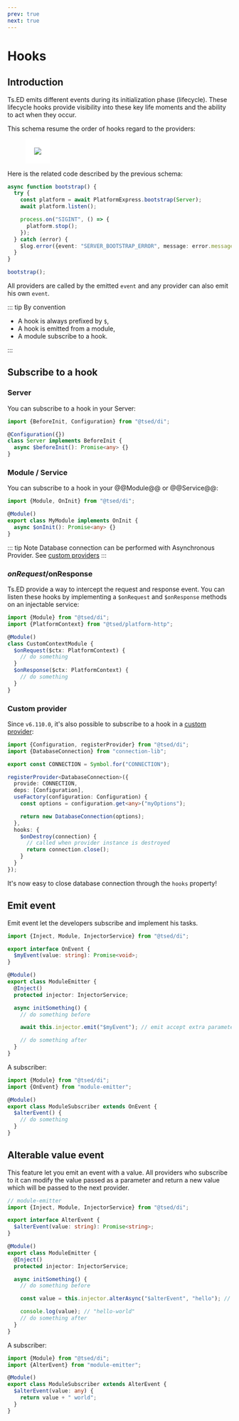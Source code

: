 ```yaml
---
prev: true
next: true
---
```


# Hooks

## Introduction

Ts.ED emits different events during its initialization
phase (lifecycle). These lifecycle hooks provide visibility into these key life moments and the ability to act
when they occur.

This schema resume the order of hooks regard to the providers:

<figure><img src="./../assets/hooks-in-sequence.png" style="max-height: 600px; padding: 20px; background: white;"></figure>

Here is the related code described by the previous schema:

```typescript
async function bootstrap() {
  try {
    const platform = await PlatformExpress.bootstrap(Server);
    await platform.listen();

    process.on("SIGINT", () => {
      platform.stop();
    });
  } catch (error) {
    $log.error({event: "SERVER_BOOTSTRAP_ERROR", message: error.message, stack: error.stack});
  }
}

bootstrap();
```

All providers are called by the emitted `event` and any provider can also emit his own `event`.

::: tip
By convention

- A hook is always prefixed by `$`,
- A hook is emitted from a module,
- A module subscribe to a hook.

:::

## Subscribe to a hook

### Server

You can subscribe to a hook in your Server:

```typescript
import {BeforeInit, Configuration} from "@tsed/di";

@Configuration({})
class Server implements BeforeInit {
  async $beforeInit(): Promise<any> {}
}
```

### Module / Service

You can subscribe to a hook in your @@Module@@ or @@Service@@:

```typescript
import {Module, OnInit} from "@tsed/di";

@Module()
export class MyModule implements OnInit {
  async $onInit(): Promise<any> {}
}
```

::: tip Note
Database connection can be performed with Asynchronous Provider. See [custom providers](/docs/custom-providers.md)
:::

### $onRequest/$onResponse

Ts.ED provide a way to intercept the request and response event. You can listen these hooks by implementing a `$onRequest` and `$onResponse` methods
on an injectable service:

```typescript
import {Module} from "@tsed/di";
import {PlatformContext} from "@tsed/platform-http";

@Module()
class CustomContextModule {
  $onRequest($ctx: PlatformContext) {
    // do something
  }
  $onResponse($ctx: PlatformContext) {
    // do something
  }
}
```

### Custom provider <Badge text="v6.110.0+" />

Since `v6.110.0`, it's also possible to subscribe to a hook in a [custom provider](/docs/custom-providers.md):

```typescript
import {Configuration, registerProvider} from "@tsed/di";
import {DatabaseConnection} from "connection-lib";

export const CONNECTION = Symbol.for("CONNECTION");

registerProvider<DatabaseConnection>({
  provide: CONNECTION,
  deps: [Configuration],
  useFactory(configuration: Configuration) {
    const options = configuration.get<any>("myOptions");

    return new DatabaseConnection(options);
  },
  hooks: {
    $onDestroy(connection) {
      // called when provider instance is destroyed
      return connection.close();
    }
  }
});
```

It's now easy to close database connection through the `hooks` property!

## Emit event

Emit event let the developers subscribe and implement his tasks.

```ts
import {Inject, Module, InjectorService} from "@tsed/di";

export interface OnEvent {
  $myEvent(value: string): Promise<void>;
}

@Module()
export class ModuleEmitter {
  @Inject()
  protected injector: InjectorService;

  async initSomething() {
    // do something before

    await this.injector.emit("$myEvent"); // emit accept extra parameters forwarded to subscribers

    // do something after
  }
}
```

A subscriber:

```typescript
import {Module} from "@tsed/di";
import {OnEvent} from "module-emitter";

@Module()
export class ModuleSubscriber extends OnEvent {
  $alterEvent() {
    // do something
  }
}
```

## Alterable value event

This feature let you emit an event with a value. All providers who subscribe to it can modify the value passed as a parameter and return a new value which will be passed to the next provider.

```ts
// module-emitter
import {Inject, Module, InjectorService} from "@tsed/di";

export interface AlterEvent {
  $alterEvent(value: string): Promise<string>;
}

@Module()
export class ModuleEmitter {
  @Inject()
  protected injector: InjectorService;

  async initSomething() {
    // do something before

    const value = this.injector.alterAsync("$alterEvent", "hello"); // alterAsync and alter accept extra parameters forwarded to subscribers

    console.log(value); // "hello-world"
    // do something after
  }
}
```

A subscriber:

```typescript
import {Module} from "@tsed/di";
import {AlterEvent} from "module-emitter";

@Module()
export class ModuleSubscriber extends AlterEvent {
  $alterEvent(value: any) {
    return value + " world";
  }
}
```
